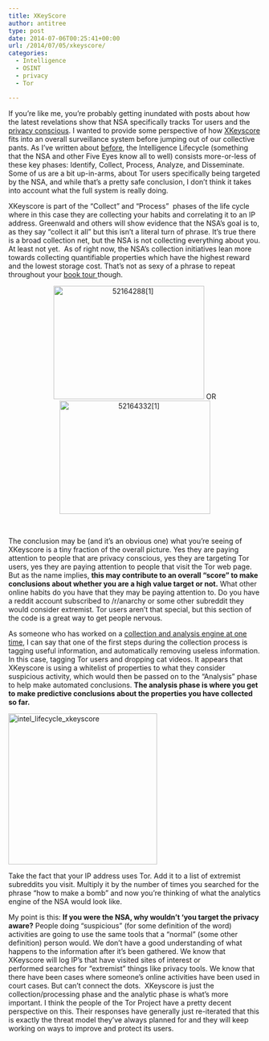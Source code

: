```yaml
---
title: XKeyScore
author: antitree
type: post
date: 2014-07-06T00:25:41+00:00
url: /2014/07/05/xkeyscore/
categories:
  - Intelligence
  - OSINT
  - privacy
  - Tor

---
```

If you&#8217;re like me, you&#8217;re probably getting inundated with posts about how the latest revelations show that NSA specifically tracks Tor users and the [privacy conscious][1]. I wanted to provide some perspective of how [XKeyscore][2] fits into an overall surveillance system before jumping out of our collective pants. As I&#8217;ve written about <a title="Using The CIA’s Intelligence Model For Your Security Objectives" href="http://www.antitree.com/using-the-cias-intelligence-model-for-your-security-objectives/" target="_blank">before</a>, the Intelligence Lifecycle (something that the NSA and other Five Eyes know all to well) consists more-or-less of these key phases: Identify, Collect, Process, Analyze, and Disseminate. Some of us are a bit up-in-arms, about Tor users specifically being targeted by the NSA, and while that&#8217;s a pretty safe conclusion, I don&#8217;t think it takes into account what the full system is really doing.

XKeyscore is part of the &#8220;Collect&#8221; and &#8220;Process&#8221;  phases of the life cycle where in this case they are collecting your habits and correlating it to an IP address. Greenwald and others will show evidence that the NSA&#8217;s goal is to, as they say &#8220;collect it all&#8221; but this isn&#8217;t a literal turn of phrase. It&#8217;s true there is a broad collection net, but the NSA is not collecting everything about you. At least not yet.  As of right now, the NSA&#8217;s collection initiatives lean more towards collecting quantifiable properties which have the highest reward and the lowest storage cost. That&#8217;s not as sexy of a phrase to repeat throughout your <a href="http://www.theguardian.com/commentisfree/2013/jul/15/crux-nsa-collect-it-all" target="_blank">book tour </a>though.

<div align="center">
  <a href="http://www.antitree.com/wp-content/uploads/2014/07/521642881.jpg"><img class="alignnone wp-image-765 size-medium" src="http://www.antitree.com/wp-content/uploads/2014/07/521642881-300x225.jpg" alt="52164288[1]" width="300" height="225" /></a> OR <img class="alignnone wp-image-766 size-medium" src="http://www.antitree.com/wp-content/uploads/2014/07/521643321-300x225.jpg" alt="52164332[1]" width="300" height="225" />
</div>

&nbsp;

The conclusion may be (and it&#8217;s an obvious one) what you&#8217;re seeing of XKeyscore is a tiny fraction of the overall picture. Yes they are paying attention to people that are privacy conscious, yes they are targeting Tor users, yes they are paying attention to people that visit the Tor web page. But as the name implies, **this may contribute to an overall &#8220;score&#8221; to make conclusions about whether you are a high value target or not.** What other online habits do you have that they may be paying attention to. Do you have a reddit account subscribed to /r/anarchy or some other subreddit they would consider extremist. Tor users aren&#8217;t that special, but this section of the code is a great way to get people nervous.

As someone who has worked on a [collection and analysis engine at one time][3], I can say that one of the first steps during the collection process is tagging useful information, and automatically removing useless information. In this case, tagging Tor users and dropping cat videos. It appears that XKeyscore is using a whitelist of properties to what they consider suspicious activity, which would then be passed on to the &#8220;Analysis&#8221; phase to help make automated conclusions. **The analysis phase is where you get to make predictive conclusions about the properties you have collected so far.**

[<img class="aligncenter size-medium wp-image-764" src="http://www.antitree.com/wp-content/uploads/2014/07/intel_lifecycle_xkeyscore-296x300.png" alt="intel_lifecycle_xkeyscore" width="296" height="300" />][4]

Take the fact that your IP address uses Tor. Add it to a list of extremist subreddits you visit. Multiply it by the number of times you searched for the phrase &#8220;how to make a bomb&#8221; and now you&#8217;re thinking of what the analytics engine of the NSA would look like.

My point is this: **If you were the NSA, why wouldn&#8217;t &#8216;you target the privacy aware?** People doing &#8220;suspicious&#8221; (for some definition of the word) activities are going to use the same tools that a &#8220;normal&#8221; (some other definition) person would. We don&#8217;t have a good understanding of what happens to the information after it&#8217;s been gathered. We know that XKeyscore will log IP&#8217;s that have visited sites of interest or performed searches for &#8220;extremist&#8221; things like privacy tools. We know that there have been cases where someone&#8217;s online activities have been used in court cases. But can&#8217;t connect the dots.  XKeyscore is just the collection/processing phase and the analytic phase is what&#8217;s more important. I think the people of the Tor Project have a pretty decent perspective on this. Their responses have generally just re-iterated that this is exactly the threat model they&#8217;ve always planned for and they will keep working on ways to improve and protect its users.

&nbsp;

&nbsp;

 [1]: https://blog.torproject.org/blog/being-targeted-nsa
 [2]: http://en.wikipedia.org/wiki/XKeyscore
 [3]: https://localhost
 [4]: http://www.antitree.com/wp-content/uploads/2014/07/intel_lifecycle_xkeyscore.png